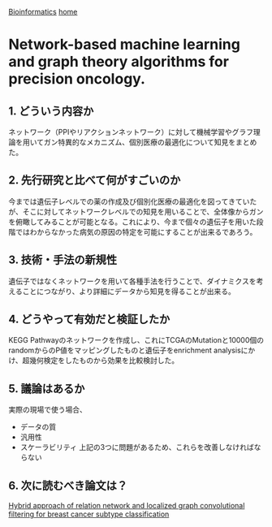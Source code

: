 [Bioinformatics](http://inoue0426.me/Bioinformatics)   [home](http://inoue0426.me/)

# Network-based machine learning and graph theory algorithms for precision oncology.

## 1. どういう内容か
ネットワーク（PPIやリアクションネットワーク）に対して機械学習やグラフ理論を用いてガン特異的なメカニズム、個別医療の最適化について知見をまとめた。

## 2.  先行研究と比べて何がすごいのか
今までは遺伝子レベルでの薬の作成及び個別化医療の最適化を図ってきていたが、そこに対してネットワークレベルでの知見を用いることで、全体像からガンを俯瞰してみることが可能となる。これにより、今まで個々の遺伝子を用いた段階ではわからなかった病気の原因の特定を可能にすることが出来るであろう。

## 3. 技術・手法の新規性
遺伝子ではなくネットワークを用いて各種手法を行うことで、ダイナミクスを考えることにつながり、より詳細にデータから知見を得ることが出来る。

## 4. どうやって有効だと検証したか
KEGG Pathwayのネットワークを作成し、これにTCGAのMutationと10000個のrandomからのP値をマッピングしたものと遺伝子をenrichment analysisにかけ、超幾何検定をしたものから効果を比較検討した。

## 5. 議論はあるか
実際の現場で使う場合、
- データの質
- 汎用性
- スケーラビリティ
上記の3つに問題があるため、これらを改善しなければならない

## 6. 次に読むべき論文は？
[Hybrid approach of relation network and localized graph convolutional filtering for breast cancer subtype classification](https://arxiv.org/abs/1711.05859)